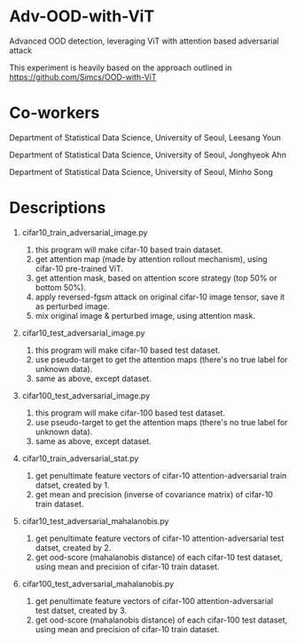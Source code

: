 # Adv-OOD-with-ViT
Advanced OOD detection, leveraging ViT with attention based adversarial attack

This experiment is heavily based on the approach outlined in https://github.com/Simcs/OOD-with-ViT

# Co-workers
Department of Statistical Data Science, University of Seoul, Leesang Youn  

Department of Statistical Data Science, University of Seoul, Jonghyeok Ahn  

Department of Statistical Data Science, University of Seoul, Minho Song  



# Descriptions
1. cifar10_train_adversarial_image.py
   1) this program will make cifar-10 based train dataset.
   2) get attention map (made by attention rollout mechanism), using cifar-10 pre-trained ViT.
   3) get attention mask, based on attention score strategy (top 50% or bottom 50%).
   4) apply reversed-fgsm attack on original cifar-10 image tensor, save it as perturbed image.
   5) mix original image & perturbed image, using attention mask.
    
2. cifar10_test_adversarial_image.py
   1) this program will make cifar-10 based test dataset.
   2) use pseudo-target to get the attention maps (there's no true label for unknown data).
   3) same as above, except dataset.
  
3. cifar100_test_adversarial_image.py
   1) this program will make cifar-100 based test dataset.
   2) use pseudo-target to get the attention maps (there's no true label for unknown data).
   3) same as above, except dataset.

4. cifar10_train_adversarial_stat.py
   1) get penultimate feature vectors of cifar-10 attention-adversarial train datset, created by 1.
   2) get mean and precision (inverse of covariance matrix) of cifar-10 train dataset.
  
5. cifar10_test_adversarial_mahalanobis.py
   1) get penultimate feature vectors of cifar-10 attention-adversarial test datset, created by 2.
   2) get ood-score (mahalanobis distance) of each cifar-10 test dataset, using mean and precision of cifar-10 train dataset.
  
6. cifar100_test_adversarial_mahalanobis.py
   1) get penultimate feature vectors of cifar-100 attention-adversarial test datset, created by 3.
   2) get ood-score (mahalanobis distance) of each cifar-100 test dataset, using mean and precision of cifar-10 train dataset.
